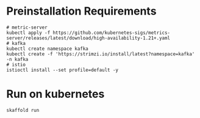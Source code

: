 # Preinstallation Requirements
~~~shell
# metric-server
kubectl apply -f https://github.com/kubernetes-sigs/metrics-server/releases/latest/download/high-availability-1.21+.yaml
# kafka
kubectl create namespace kafka
kubectl create -f 'https://strimzi.io/install/latest?namespace=kafka' -n kafka
# istio
istioctl install --set profile=default -y
~~~

# Run on kubernetes
~~~shell
skaffold run
~~~
